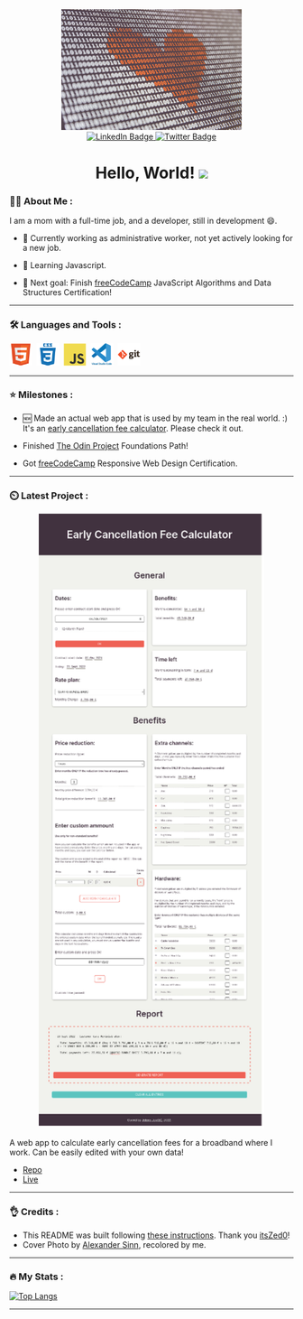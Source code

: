 <div id="header" align="center">
    <img src="assets/images/main.png" width="320" />
    <div id="badges">
        <a href="your-linkedin-URL">
            <img src="https://img.shields.io/badge/LinkedIn-lightgray?style=for-the-badge&logo=linkedin&logoColor=white"
                alt="LinkedIn Badge" />
        </a>
        <a href="https://twitter.com/jelena_jo_">
            <img src="https://img.shields.io/badge/Twitter-blue?style=for-the-badge&logo=twitter&logoColor=white"
                alt="Twitter Badge" />
        </a>
    </div>
    <h1>
        Hello, World!
        <img src="https://media.giphy.com/media/hvRJCLFzcasrR4ia7z/giphy.gif" width="30px" />
    </h1>
</div>

### :woman_technologist: About Me :

I am a mom with a full-time job, and a developer, still in development 😄.

- 💼 Currently working as administrative worker, not yet actively looking for a new job.

- :book: Learning Javascript.

- 🚀 Next goal: Finish [freeCodeCamp](https://www.freecodecamp.org/) JavaScript Algorithms and Data Structures Certification!

---

### :hammer_and_wrench: Languages and Tools :

<div>
  <img src="https://github.com/devicons/devicon/blob/master/icons/html5/html5-original.svg" title="HTML5" alt="HTML" width="40" height="40"/>&nbsp;
  <img src="https://github.com/devicons/devicon/blob/master/icons/css3/css3-plain-wordmark.svg"  title="CSS3" alt="CSS" width="40" height="40"/>&nbsp;
  <img src="https://github.com/devicons/devicon/blob/master/icons/javascript/javascript-original.svg" title="JavaScript" alt="JavaScript" width="40" height="40"/>&nbsp;
  <img src="https://github.com/devicons/devicon/blob/master/icons/vscode/vscode-original-wordmark.svg" title="Code" alt="Visual Studio Code" width="40" height="40"/>&nbsp;
  <img src="https://github.com/devicons/devicon/blob/master/icons/git/git-original-wordmark.svg" title="Git" alt="Git" width="40" height="40"/>
</div>

--- 

### ⭐ Milestones :

- 🆕 Made an actual web app that is used by my team in the real world. :) It's an [early cancellation fee calculator](https://github.com/je-jo/early-cancellation-fee-calculator). Please check it out.

- Finished [The Odin Project](https://www.theodinproject.com/) Foundations Path!

- Got [freeCodeCamp](https://www.freecodecamp.org/) Responsive Web Design Certification.

--- 

### ⏲️ Latest Project :



<p align="center">
  <img src="assets/images/fee-calculator.png" width="400"/>
</p>

A web app to calculate early cancellation fees for a broadband where I work. Can be easily edited with your own data!

- [Repo](https://github.com/je-jo/early-cancellation-fee-calculator)
- [Live](https://je-jo.github.io/early-cancellation-fee-calculator/)

---

### 👌 Credits :

- This README was built following [these instructions](https://www.sitepoint.com/github-profile-readme/). Thank you [itsZed0](https://github.com/itsZed0)!
- Cover Photo by [Alexander Sinn](https://unsplash.com/photos/KgLtFCgfC28?utm_source=unsplash&utm_medium=referral&utm_content=creditShareLink), recolored by me.

---

### :fire: My Stats :

[![Top Langs](https://github-readme-stats.vercel.app/api/top-langs/?username=je-jo&layout=compact&theme=onedark)](https://github.com/anuraghazra/github-readme-stats)

---

<img src="https://komarev.com/ghpvc/?username=je-jo&style=flat-square&color=blue" alt=""/>
